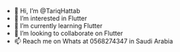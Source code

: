 - 👋 Hi, I’m @TariqHattab
- 👀 I’m interested in Flutter
- 🌱 I’m currently learning Flutter
- 💞️ I’m looking to collaborate on Flutter
- 📫 Reach me on Whats at 0568274347 in Saudi Arabia

<!---
TariqHattab/TariqHattab is a ✨ special ✨ repository because its `README.md` (this file) appears on your GitHub profile.
You can click the Preview link to take a look at your changes.
--->
